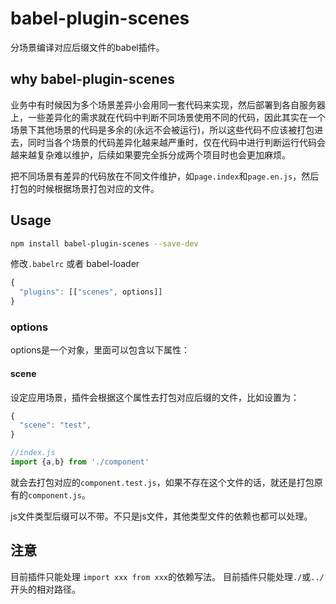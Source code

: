 # babel-plugin-scenes

分场景编译对应后缀文件的babel插件。

## why babel-plugin-scenes

业务中有时候因为多个场景差异小会用同一套代码来实现，然后部署到各自服务器上，一些差异化的需求就在代码中判断不同场景使用不同的代码，因此其实在一个场景下其他场景的代码是多余的(永远不会被运行)，所以这些代码不应该被打包进去，同时当各个场景的代码差异化越来越严重时，仅在代码中进行判断运行代码会越来越复杂难以维护，后续如果要完全拆分成两个项目时也会更加麻烦。

把不同场景有差异的代码放在不同文件维护，如`page.index`和`page.en.js`，然后打包的时候根据场景打包对应的文件。

## Usage
```bash
npm install babel-plugin-scenes --save-dev
```
修改`.babelrc` 或者 babel-loader
```js
{
  "plugins": [["scenes", options]]
}
```
### options
options是一个对象，里面可以包含以下属性：

#### scene

设定应用场景，插件会根据这个属性去打包对应后缀的文件，比如设置为：
```javascript
{
  "scene": "test",
}

//index.js
import {a,b} from './component'
```
就会去打包对应的`component.test.js`，如果不存在这个文件的话，就还是打包原有的`component.js`。

js文件类型后缀可以不带。不只是js文件，其他类型文件的依赖也都可以处理。

## 注意

目前插件只能处理 `import xxx from xxx`的依赖写法。
目前插件只能处理`./`或`../`开头的相对路径。